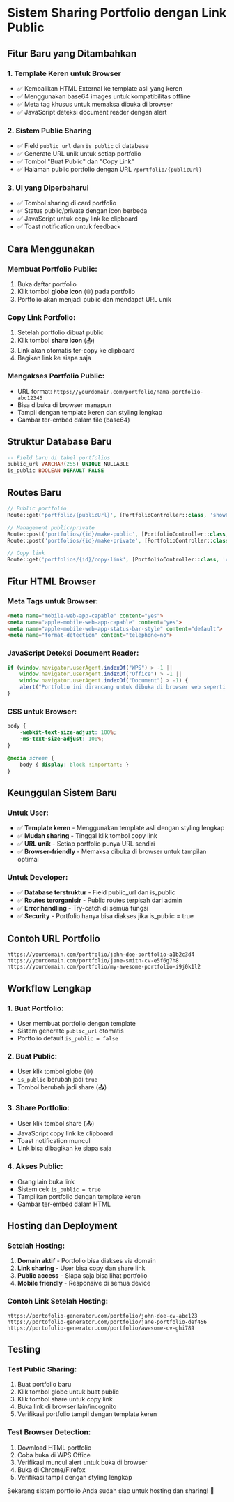 # Sistem Sharing Portfolio dengan Link Public

## Fitur Baru yang Ditambahkan

### 1. **Template Keren untuk Browser**
- ✅ Kembalikan HTML External ke template asli yang keren
- ✅ Menggunakan base64 images untuk kompatibilitas offline
- ✅ Meta tag khusus untuk memaksa dibuka di browser
- ✅ JavaScript deteksi document reader dengan alert

### 2. **Sistem Public Sharing**
- ✅ Field `public_url` dan `is_public` di database
- ✅ Generate URL unik untuk setiap portfolio
- ✅ Tombol "Buat Public" dan "Copy Link"
- ✅ Halaman public portfolio dengan URL `/portfolio/{publicUrl}`

### 3. **UI yang Diperbaharui**
- ✅ Tombol sharing di card portfolio
- ✅ Status public/private dengan icon berbeda
- ✅ JavaScript untuk copy link ke clipboard
- ✅ Toast notification untuk feedback

## Cara Menggunakan

### **Membuat Portfolio Public:**
1. Buka daftar portfolio
2. Klik tombol **globe icon** (🌐) pada portfolio
3. Portfolio akan menjadi public dan mendapat URL unik

### **Copy Link Portfolio:**
1. Setelah portfolio dibuat public
2. Klik tombol **share icon** (📤) 
3. Link akan otomatis ter-copy ke clipboard
4. Bagikan link ke siapa saja

### **Mengakses Portfolio Public:**
- URL format: `https://yourdomain.com/portfolio/nama-portfolio-abc12345`
- Bisa dibuka di browser manapun
- Tampil dengan template keren dan styling lengkap
- Gambar ter-embed dalam file (base64)

## Struktur Database Baru

```sql
-- Field baru di tabel portfolios
public_url VARCHAR(255) UNIQUE NULLABLE
is_public BOOLEAN DEFAULT FALSE
```

## Routes Baru

```php
// Public portfolio
Route::get('portfolio/{publicUrl}', [PortfolioController::class, 'showPublic']);

// Management public/private
Route::post('portfolios/{id}/make-public', [PortfolioController::class, 'makePublic']);
Route::post('portfolios/{id}/make-private', [PortfolioController::class, 'makePrivate']);

// Copy link
Route::get('portfolios/{id}/copy-link', [PortfolioController::class, 'copyPublicLink']);
```

## Fitur HTML Browser

### **Meta Tags untuk Browser:**
```html
<meta name="mobile-web-app-capable" content="yes">
<meta name="apple-mobile-web-app-capable" content="yes">
<meta name="apple-mobile-web-app-status-bar-style" content="default">
<meta name="format-detection" content="telephone=no">
```

### **JavaScript Deteksi Document Reader:**
```javascript
if (window.navigator.userAgent.indexOf("WPS") > -1 || 
    window.navigator.userAgent.indexOf("Office") > -1 ||
    window.navigator.userAgent.indexOf("Document") > -1) {
    alert("Portfolio ini dirancang untuk dibuka di browser web seperti Chrome atau Firefox. Silakan buka file ini di browser untuk tampilan yang optimal.");
}
```

### **CSS untuk Browser:**
```css
body {
    -webkit-text-size-adjust: 100%;
    -ms-text-size-adjust: 100%;
}

@media screen {
    body { display: block !important; }
}
```

## Keunggulan Sistem Baru

### **Untuk User:**
- ✅ **Template keren** - Menggunakan template asli dengan styling lengkap
- ✅ **Mudah sharing** - Tinggal klik tombol copy link
- ✅ **URL unik** - Setiap portfolio punya URL sendiri
- ✅ **Browser-friendly** - Memaksa dibuka di browser untuk tampilan optimal

### **Untuk Developer:**
- ✅ **Database terstruktur** - Field public_url dan is_public
- ✅ **Routes terorganisir** - Public routes terpisah dari admin
- ✅ **Error handling** - Try-catch di semua fungsi
- ✅ **Security** - Portfolio hanya bisa diakses jika is_public = true

## Contoh URL Portfolio

```
https://yourdomain.com/portfolio/john-doe-portfolio-a1b2c3d4
https://yourdomain.com/portfolio/jane-smith-cv-e5f6g7h8
https://yourdomain.com/portfolio/my-awesome-portfolio-i9j0k1l2
```

## Workflow Lengkap

### **1. Buat Portfolio:**
- User membuat portfolio dengan template
- Sistem generate `public_url` otomatis
- Portfolio default `is_public = false`

### **2. Buat Public:**
- User klik tombol globe (🌐)
- `is_public` berubah jadi `true`
- Tombol berubah jadi share (📤)

### **3. Share Portfolio:**
- User klik tombol share (📤)
- JavaScript copy link ke clipboard
- Toast notification muncul
- Link bisa dibagikan ke siapa saja

### **4. Akses Public:**
- Orang lain buka link
- Sistem cek `is_public = true`
- Tampilkan portfolio dengan template keren
- Gambar ter-embed dalam HTML

## Hosting dan Deployment

### **Setelah Hosting:**
1. **Domain aktif** - Portfolio bisa diakses via domain
2. **Link sharing** - User bisa copy dan share link
3. **Public access** - Siapa saja bisa lihat portfolio
4. **Mobile friendly** - Responsive di semua device

### **Contoh Link Setelah Hosting:**
```
https://portofolio-generator.com/portfolio/john-doe-cv-abc123
https://portofolio-generator.com/portfolio/jane-portfolio-def456
https://portofolio-generator.com/portfolio/awesome-cv-ghi789
```

## Testing

### **Test Public Sharing:**
1. Buat portfolio baru
2. Klik tombol globe untuk buat public
3. Klik tombol share untuk copy link
4. Buka link di browser lain/incognito
5. Verifikasi portfolio tampil dengan template keren

### **Test Browser Detection:**
1. Download HTML portfolio
2. Coba buka di WPS Office
3. Verifikasi muncul alert untuk buka di browser
4. Buka di Chrome/Firefox
5. Verifikasi tampil dengan styling lengkap

Sekarang sistem portfolio Anda sudah siap untuk hosting dan sharing! 🚀

